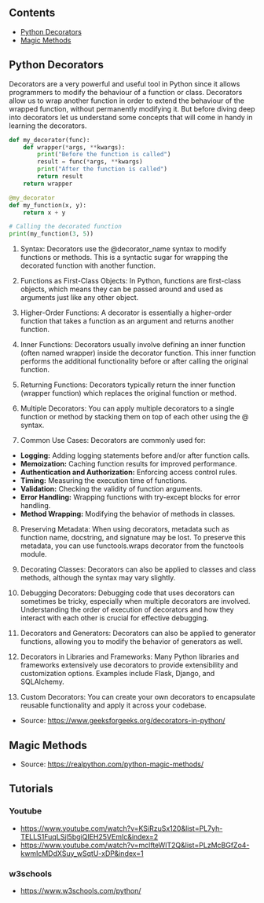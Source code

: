 ## Contents

- [Python Decorators](#python-decorators)
- [Magic Methods](#magic-methods)

## Python Decorators

Decorators are a very powerful and useful tool in Python since it allows programmers to modify the behaviour of a function or class. Decorators allow us to wrap another function in order to extend the behaviour of the wrapped function, without permanently modifying it. But before diving deep into decorators let us understand some concepts that will come in handy in learning the decorators.

```python
def my_decorator(func):
    def wrapper(*args, **kwargs):
        print("Before the function is called")
        result = func(*args, **kwargs)
        print("After the function is called")
        return result
    return wrapper

@my_decorator
def my_function(x, y):
    return x + y

# Calling the decorated function
print(my_function(3, 5))
```

1. Syntax: Decorators use the @decorator_name syntax to modify functions or methods. This is a syntactic sugar for wrapping the decorated function with another function.

2. Functions as First-Class Objects: In Python, functions are first-class objects, which means they can be passed around and used as arguments just like any other object.

3. Higher-Order Functions: A decorator is essentially a higher-order function that takes a function as an argument and returns another function.

4. Inner Functions: Decorators usually involve defining an inner function (often named wrapper) inside the decorator function. This inner function performs the additional functionality before or after calling the original function.

5. Returning Functions: Decorators typically return the inner function (wrapper function) which replaces the original function or method.

6. Multiple Decorators: You can apply multiple decorators to a single function or method by stacking them on top of each other using the @ syntax.

7. Common Use Cases: Decorators are commonly used for:
- **Logging:** Adding logging statements before and/or after function calls.
- **Memoization:** Caching function results for improved performance.
- **Authentication and Authorization:** Enforcing access control rules.
- **Timing:** Measuring the execution time of functions.
- **Validation:** Checking the validity of function arguments.
- **Error Handling:** Wrapping functions with try-except blocks for error handling.
- **Method Wrapping:** Modifying the behavior of methods in classes.

8. Preserving Metadata: When using decorators, metadata such as function name, docstring, and signature may be lost. To preserve this metadata, you can use functools.wraps decorator from the functools module.

9. Decorating Classes: Decorators can also be applied to classes and class methods, although the syntax may vary slightly.

10. Debugging Decorators: Debugging code that uses decorators can sometimes be tricky, especially when multiple decorators are involved. Understanding the order of execution of decorators and how they interact with each other is crucial for effective debugging.

11. Decorators and Generators: Decorators can also be applied to generator functions, allowing you to modify the behavior of generators as well.

12. Decorators in Libraries and Frameworks: Many Python libraries and frameworks extensively use decorators to provide extensibility and customization options. Examples include Flask, Django, and SQLAlchemy.

13. Custom Decorators: You can create your own decorators to encapsulate reusable functionality and apply it across your codebase.

- Source: https://www.geeksforgeeks.org/decorators-in-python/

## Magic Methods

- Source: https://realpython.com/python-magic-methods/

## Tutorials

### Youtube
- https://www.youtube.com/watch?v=KSiRzuSx120&list=PL7yh-TELLS1FuqLSjl5bgiQIEH25VEmIc&index=2
- https://www.youtube.com/watch?v=mclfteWlT2Q&list=PLzMcBGfZo4-kwmIcMDdXSuy_wSqtU-xDP&index=1

### w3schools
- https://www.w3schools.com/python/